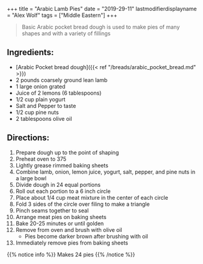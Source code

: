 +++
title = "Arabic Lamb Pies"
date = "2019-29-11"
lastmodifierdisplayname = "Alex Wolf"
tags = ["Middle Eastern"]
+++

> Basic Arabic pocket bread dough is used to make pies of many shapes and with a variety of fillings

## Ingredients:

* [Arabic Pocket bread dough]({{< ref "/breads/arabic_pocket_bread.md" >}})
* 2 pounds coarsely ground lean lamb
* 1 large onion grated
* Juice of 2 lemons (6 tablespoons)
* 1/2 cup plain yogurt
* Salt and Pepper to taste
* 1/2 cup pine nuts
* 2 tablespoons olive oil

## Directions:

1. Prepare dough up to the point of shaping
2. Preheat oven to 375
3. Lightly grease rimmed baking sheets
4. Combine lamb, onion, lemon juice, yogurt, salt, pepper, and pine nuts in a large bowl
5. Divide dough in 24 equal portions
6. Roll out each portion to a 6 inch circle
7. Place about 1/4 cup meat mixture in the center of each circle
8. Fold 3 sides of the circle over filing to make a triangle
9. Pinch seams together to seal
10. Arrange meat pies on baking sheets
11. Bake 20-25 minutes or until golden
12. Remove from oven and brush with olive oil
    * Pies become darker brown after brushing with oil 
13. Immediately remove pies from baking sheets

{{% notice info %}}
Makes 24 pies
{{% /notice %}}
